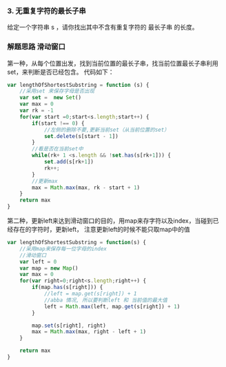 ### 3. 无重复字符的最长子串

给定一个字符串 s ，请你找出其中不含有重复字符的 最长子串 的长度。

### 解题思路 滑动窗口

第一种，从每个位置出发，找到当前位置的最长子串，找当前位置最长子串利用set，来判断是否已经包含。
代码如下：

```javascript
var lengthOfShortestSubstring = function (s) {
    //采用set 来保存字母是否出现
    var set =  new Set()
    var max = 0
    var rk = -1
    for(var start =0;start<s.length;start++) {
        if(start !== 0) {
            //左侧的删除不要,更新当前set（从当前位置的set）
            set.delete(s[start - 1])
        }
        //看是否在当前set中
        while(rk+ 1 <s.length && !set.has(s[rk+1])) {
            set.add(s[rk+1])
            rk++;
        }
        //更新max
        max = Math.max(max, rk - start + 1)
    }
    return max
}
```

第二种，更新left来达到滑动窗口的目的，用map来存字符以及index，当碰到已经存在的字符时，更新left， 注意更新left的时候不能只取map中的值

```javascript
var lengthOfShortestSubstring = function(s) {
    //采用map来保存每一位字母的index
    //滑动窗口
    var left = 0
    var map = new Map()
    var max = 0
    for(var right=0;right<s.length;right++) {
        if(map.has(s[right])) {
            //left = map.get(s[right]) + 1
            //abba 情况, 所以要判断left 和 当前值的最大值
            left = Math.max(left, map.get(s[right]) + 1)
        }

        map.set(s[right], right)
        max = Math.max(max, right - left + 1)
    }

    return max
}
```